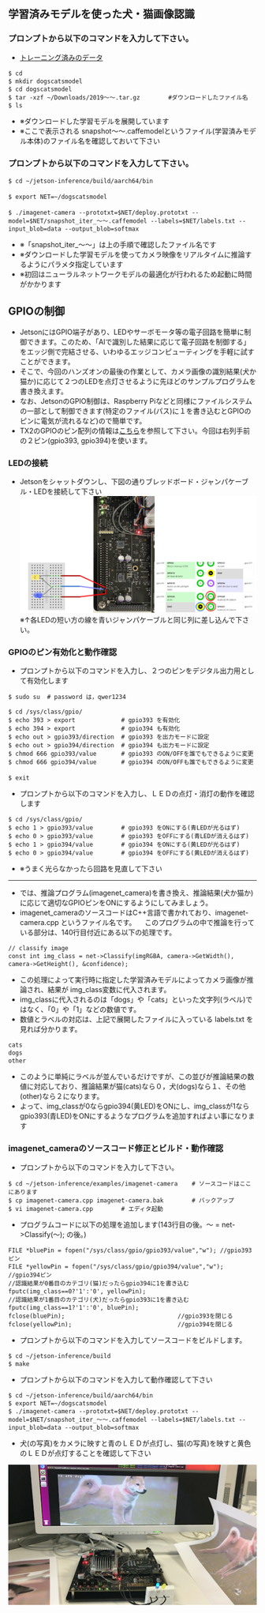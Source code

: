 ##  学習済みモデルを使った犬・猫画像認識
### プロンプトから以下のコマンドを入力して下さい。

- [トレーニング済みのデータ](pretrain/20190128-065516-bff9_epoch_31.0.tar.gz)

```
$ cd
$ mkdir dogscatsmodel
$ cd dogscatsmodel
$ tar -xzf ~/Downloads/2019～～.tar.gz 		#ダウンロードしたファイル名
$ ls
```

- ※ダウンロードした学習モデルを展開しています
- ※ここで表示される snapshot～～.caffemodelというファイル(学習済みモデル本体)のファイル名を確認しておいて下さい

### プロンプトから以下のコマンドを入力して下さい。


```
$ cd ~/jetson-inference/build/aarch64/bin

$ export NET=~/dogscatsmodel

$ ./imagenet-camera --prototxt=$NET/deploy.prototxt --model=$NET/snapshot_iter_～～.caffemodel --labels=$NET/labels.txt --input_blob=data --output_blob=softmax
```


- ※「snapshot_iter_～～」は上の手順で確認したファイル名です
- ※ダウンロードした学習モデルを使ってカメラ映像をリアルタイムに推論するようにパラメタ指定しています
- ※初回はニューラルネットワークモデルの最適化が行われるため起動に時間がかかります


## GPIOの制御

- JetsonにはGPIO端子があり、LEDやサーボモータ等の電子回路を簡単に制御できます。このため、「AIで識別した結果に応じて電子回路を制御する」をエッジ側で完結させる、いわゆるエッジコンピューティングを手軽に試すことができます。
- そこで、今回のハンズオンの最後の作業として、カメラ画像の識別結果(犬か猫か)に応じて２つのLEDを点灯させるように先ほどのサンプルプログラムを書き換えます。
- なお、JetsonのGPIO制御は、Raspberry Piなどと同様にファイルシステムの一部として制御できます(特定のファイル(パス)に１を書き込むとGPIOのピンに電気が流れるなど)ので簡単です。
- TX2のGPIOのピン配列の情報は[こちら](https://www.jetsonhacks.com/nvidia-jetson-tx2-j21-header-pinout/)を参照して下さい。今回は右列手前の２ピン(gpio393, gpio394)を使います。

### LEDの接続
- Jetsonをシャットダウンし、下図の通りブレッドボード・ジャンパケーブル・LEDを接続して下さい
![](images/image_0.png)
 ※↑各LEDの短い方の線を青いジャンパケーブルと同じ列に差し込んで下さい。

###  GPIOのピン有効化と動作確認

- プロンプトから以下のコマンドを入力し、２つのピンをデジタル出力用として有効化します

```
$ sudo su  # password は，qwer1234
```

```
$ cd /sys/class/gpio/
$ echo 393 > export 			# gpio393 を有効化
$ echo 394 > export 			# gpio394 も有効化
$ echo out > gpio393/direction 	# gpio393 を出力モードに設定
$ echo out > gpio394/direction 	# gpio394 も出力モードに設定
$ chmod 666 gpio393/value 		# gpio393 のON/OFFを誰でもできるように変更
$ chmod 666 gpio394/value 		# gpio394 のON/OFFも誰でもできるように変更

$ exit
```

- プロンプトから以下のコマンドを入力し、ＬＥＤの点灯・消灯の動作を確認します

```
$ cd /sys/class/gpio/
$ echo 1 > gpio393/value 		# gpio393 をONにする(青LEDが光るはず)
$ echo 0 > gpio393/value 		# gpio393 をOFFにする(青LEDが消えるはず)
$ echo 1 > gpio394/value 		# gpio394 をONにする(黄LEDが光るはず)
$ echo 0 > gpio394/value 		# gpio394 をOFFにする(黄LEDが消えるはず)
```

- ※うまく光らなかったら回路を見直して下さい

----
- では、推論プログラム(imagenet_camera)を書き換え、推論結果(犬か猫か)に応じて適切なGPIOピンをONにするようにしてみましょう。
- imagenet_cameraのソースコードはC++言語で書かれており、imagenet-camera.cpp というファイル名です。
　このプログラムの中で推論を行っている部分は、140行目付近にある以下の処理です。

```
// classify image
const int img_class = net->Classify(imgRGBA, camera->GetWidth(), camera->GetHeight(), &confidence);
```

- この処理によって実行時に指定した学習済みモデルによってカメラ画像が推論され、結果が img_class変数に代入されます。
- img_classに代入されるのは「dogs」や「cats」といった文字列(ラベル)ではなく、「0」や「1」などの数値です。
- 数値とラベルの対応は、上記で展開したファイルに入っている labels.txt を見れば分かります。

```
cats
dogs
other
```


- このように単純にラベルが並んでいるだけですが、この並びが推論結果の数値に対応しており、推論結果が猫(cats)なら０，犬(dogs)なら１、その他(other)なら２になります。
- よって、img_classが0ならgpio394(黄LED)をONにし、img_classが1ならgpio393(青LED)をONにするようなプログラムを追加すればよい事になります


### imagenet_cameraのソースコード修正とビルド・動作確認
- プロンプトから以下のコマンドを入力して下さい。

```
$ cd ~/jetson-inference/examples/imagenet-camera 	# ソースコードはここにあります
$ cp imagenet-camera.cpp imagenet-camera.bak 		# バックアップ
$ vi imagenet-camera.cpp 		# エディタ起動
```

- プログラムコードに以下の処理を追加します(143行目の後。～ = net->Classify(～); の後。)

```
FILE *bluePin = fopen("/sys/class/gpio/gpio393/value","w");	//gpio393ピン
FILE *yellowPin = fopen("/sys/class/gpio/gpio394/value","w");	//gpio394ピン
//認識結果が0番目のカテゴリ(猫)だったらgpio394に1を書き込む
fputc(img_class==0?'1':'0', yellowPin);						
//認識結果が1番目のカテゴリ(犬)だったらgpio393に1を書き込む
fputc(img_class==1?'1':'0', bluePin);
fclose(bluePin);								//gpio393を閉じる
fclose(yellowPin);								//gpio394を閉じる
```

- プロンプトから以下のコマンドを入力してソースコードをビルドします。

```
$ cd ~/jetson-inference/build
$ make
```

- プロンプトから以下のコマンドを入力して動作確認して下さい

```
$ cd ~/jetson-inference/build/aarch64/bin
$ export NET=~/dogscatsmodel
$ ./imagenet-camera --prototxt=$NET/deploy.prototxt --model=$NET/snapshot_iter_～～.caffemodel --labels=$NET/labels.txt --input_blob=data --output_blob=softmax
```

- 犬(の写真)をカメラに映すと青のＬＥＤが点灯し、猫(の写真)を映すと黄色のＬＥＤが点灯することを確認して下さい

![完成](images/image_1.png)






